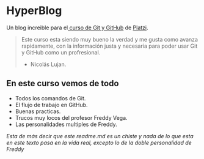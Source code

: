 # HyperBlog
Un blog increible para el[ curso de Git y GitHub](platzi.com) de [Platzi](platzi.com).

> Este curso esta siendo muy bueno la verdad y me gusta como avanza rapidamente, con la información justa y necesaria para poder usar Git y GitHub como un profresional.
>- Nicolás Lujan.

## En este curso vemos de todo
- Todos los comandos de Git.
- El flujo de trabajo en GitHub.
- Buenas practicas.
- Trucos muy locos del profesor Freddy Vega.
- Las personalidades multiples de Freddy.

*Esta de más decir que este readme.md es un chiste y nada de lo que esta en este texto pasa en la vida real, excepto lo de la doble personalidad de Freddy*